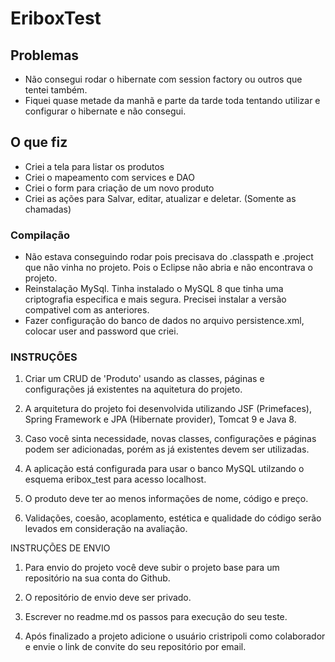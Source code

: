 # EriboxTest

## Problemas

- Não consegui rodar o hibernate com session factory ou outros que tentei também.
- Fiquei quase metade da manhã e parte da tarde toda tentando utilizar e configurar o hibernate e não consegui.

## O que fiz

- Criei a tela para listar os produtos
- Criei o mapeamento com services e DAO
- Criei o form para criação de um novo produto
- Criei as ações para Salvar, editar, atualizar e deletar. (Somente as chamadas)

### Compilação

- Não estava conseguindo rodar pois precisava do .classpath e .project que não vinha no projeto. Pois o Eclipse não abria e não encontrava o projeto.
- Reinstalação MySql. Tinha instalado o MySQL 8 que tinha uma criptografia especifica e mais segura. Precisei instalar a versão compativel com as anteriores.
- Fazer configuração do banco de dados no arquivo persistence.xml, colocar user and password que criei.


### INSTRUÇÕES

1. Criar um CRUD de 'Produto' usando as classes, páginas e configurações já existentes na aquitetura do projeto.

2. A arquitetura do projeto foi desenvolvida utilizando JSF (Primefaces), Spring Framework e JPA (Hibernate provider), Tomcat 9 e Java 8.

3. Caso você sinta necessidade, novas classes, configurações e páginas podem ser adicionadas, porém as já existentes devem ser utilizadas.

4. A aplicação está configurada para usar o banco MySQL utilzando o esquema eribox_test para acesso localhost.

5. O produto deve ter ao menos informações de nome, código e preço. 

6. Validações, coesão, acoplamento, estética e qualidade do código serão levados em consideração na avaliação.



INSTRUÇÕES DE ENVIO

1. Para envio do projeto você deve subir o projeto base para um repositório na sua conta do Github.

2. O repositório de envio deve ser privado.

4. Escrever no readme.md os passos para execução do seu teste.

3. Após finalizado a projeto adicione o usuário cristripoli como colaborador e envie o link de convite do seu repositório por email.
